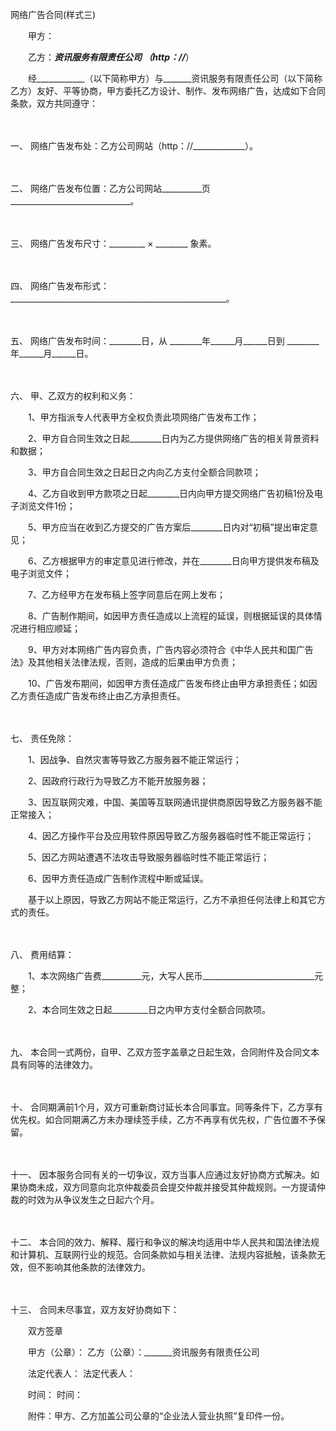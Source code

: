 



网络广告合同(样式三)



 

　　甲方：

　　乙方：_______资讯服务有限责任公司 （http：//_______）

　　经____________（以下简称甲方）与_______资讯服务有限责任公司（以下简称乙方）友好、平等协商，甲方委托乙方设计、制作、发布网络广告，达成如下合同条款，双方共同遵守：

　　

一、
网络广告发布处：乙方公司网站（http：//_____________）。

　　

二、
网络广告发布位置：乙方公司网站__________页______________________________。

　　

三、
网络广告发布尺寸：_________ × ________ 象素。

　　

四、
网络广告发布形式：______________________________________________________。

　　

五、
网络广告发布时间：________日，从 ________年______月______日到 ________年______月______日。

　　

六、
甲、乙双方的权利和义务：

　　1、甲方指派专人代表甲方全权负责此项网络广告发布工作；

　　2、甲方自合同生效之日起________日内为乙方提供网络广告的相关背景资料和数据；

　　3、甲方自合同生效之日起日之内向乙方支付全额合同款项；

　　4、乙方自收到甲方款项之日起________日内向甲方提交网络广告初稿1份及电子浏览文件1份；

　　5、甲方应当在收到乙方提交的广告方案后________日内对“初稿”提出审定意见；

　　6、乙方根据甲方的审定意见进行修改，并在________日向甲方提供发布稿及电子浏览文件；

　　7、乙方经甲方在发布稿上签字同意后在网上发布；

　　8、广告制作期间，如因甲方责任造成以上流程的延误，则根据延误的具体情况进行相应顺延；

　　9、甲方对本网络广告内容负责，广告内容必须符合《中华人民共和国广告法》及其他相关法律法规，否则，造成的后果由甲方负责；

　　10、广告发布期间，如因甲方责任造成广告发布终止由甲方承担责任；如因乙方责任造成广告发布终止由乙方承担责任。

　　

七、
责任免除：

　　1、因战争、自然灾害等导致乙方服务器不能正常运行；

　　2、因政府行政行为导致乙方不能开放服务器；

　　3、因互联网灾难，中国、美国等互联网通讯提供商原因导致乙方服务器不能正常接入；

　　4、因乙方操作平台及应用软件原因导致乙方服务器临时性不能正常运行；

　　5、因乙方网站遭遇不法攻击导致服务器临时性不能正常运行；

　　6、因甲方责任造成广告制作流程中断或延误。

　　基于以上原因，导致乙方网站不能正常运行，乙方不承担任何法律上和其它方式的责任。

　　

八、
费用结算：

　　1、本次网络广告费__________元，大写人民币____________________________元整；

　　2、本合同生效之日起_________日之内甲方支付全额合同款项。

　　

九、
本合同一式两份，自甲、乙双方签字盖章之日起生效，合同附件及合同文本具有同等的法律效力。

　　

十、
合同期满前1个月，双方可重新商讨延长本合同事宜。同等条件下，乙方享有优先权。如合同期满乙方未办理续签手续，乙方不再享有优先权，广告位置不予保留。

　　

十一、
因本服务合同有关的一切争议，双方当事人应通过友好协商方式解决。如果协商未成，双方同意向北京仲裁委员会提交仲裁并接受其仲裁规则。一方提请仲裁的时效为从争议发生之日起六个月。

　　

十二、
本合同的效力、解释、履行和争议的解决均适用中华人民共和国法律法规和计算机、互联网行业的规范。合同条款如与相关法律、法规内容抵触，该条款无效，但不影响其他条款的法律效力。

　　

十三、
合同未尽事宜，双方友好协商如下：　　

　　双方签章　　

　　甲方（公章）： 乙方（公章）：_______资讯服务有限责任公司

　　法定代表人： 法定代表人：

　　时间： 时间：　　

　　附件：甲方、乙方加盖公司公章的“企业法人营业执照”复印件一份。

　　